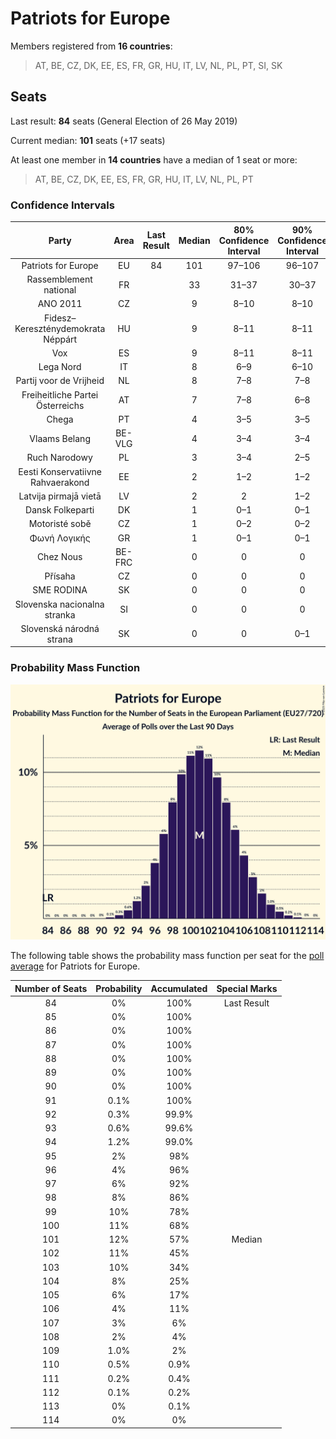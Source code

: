 # Patriots for Europe

Members registered from **16 countries**:

> AT, BE, CZ, DK, EE, ES, FR, GR, HU, IT, LV, NL, PL, PT, SI, SK

## Seats

Last result: **84** seats (General Election of 26 May 2019)

Current median: **101** seats (+17 seats)

At least one member in **14 countries** have a median of 1 seat or more:

> AT, BE, CZ, DK, EE, ES, FR, GR, HU, IT, LV, NL, PL, PT

### Confidence Intervals

| Party | Area | Last Result | Median | 80% Confidence Interval | 90% Confidence Interval | 95% Confidence Interval | 99% Confidence Interval |
|:-----:|:----:|:-----------:|:------:|:-----------------------:|:-----------------------:|:-----------------------:|:-----------------------:|
| Patriots for Europe | EU | 84 | 101 | 97–106 | 96–107 | 95–108 | 93–110 |
| Rassemblement national | FR | | 33 | 31–37 | 30–37 | 30–38 | 29–40 |
| ANO 2011 | CZ | | 9 | 8–10 | 8–10 | 7–11 | 7–11 |
| Fidesz–Kereszténydemokrata Néppárt | HU | | 9 | 8–11 | 8–11 | 8–11 | 7–12 |
| Vox | ES | | 9 | 8–11 | 8–11 | 8–11 | 8–12 |
| Lega Nord | IT | | 8 | 6–9 | 6–10 | 6–10 | 5–10 |
| Partij voor de Vrijheid | NL | | 8 | 7–8 | 7–8 | 7–8 | 6–9 |
| Freiheitliche Partei Österreichs | AT | | 7 | 7–8 | 6–8 | 6–8 | 6–9 |
| Chega | PT | | 4 | 3–5 | 3–5 | 3–5 | 3–6 |
| Vlaams Belang | BE-VLG | | 4 | 3–4 | 3–4 | 3–4 | 3–4 |
| Ruch Narodowy | PL | | 3 | 3–4 | 2–5 | 2–5 | 2–5 |
| Eesti Konservatiivne Rahvaerakond | EE | | 2 | 1–2 | 1–2 | 1–2 | 1–2 |
| Latvija pirmajā vietā | LV | | 2 | 2 | 1–2 | 1–2 | 1–2 |
| Dansk Folkeparti | DK | | 1 | 0–1 | 0–1 | 0–1 | 0–1 |
| Motoristé sobě | CZ | | 1 | 0–2 | 0–2 | 0–2 | 0–2 |
| Φωνή Λογικής | GR | | 1 | 0–1 | 0–1 | 0–1 | 0–1 |
| Chez Nous | BE-FRC | | 0 | 0 | 0 | 0 | 0 |
| Přísaha | CZ | | 0 | 0 | 0 | 0 | 0 |
| SME RODINA | SK | | 0 | 0 | 0 | 0 | 0 |
| Slovenska nacionalna stranka | SI | | 0 | 0 | 0 | 0 | 0 |
| Slovenská národná strana | SK | | 0 | 0 | 0–1 | 0–1 | 0–1 |

### Probability Mass Function

![Graph with seats probability mass function not yet produced](average-2025-05-31-seats-pmf-patriotsforeurope.png "Seats Probability Mass Function")

The following table shows the probability mass function per seat for the [poll average](average-2025-05-31.html) for Patriots for Europe.

| Number of Seats | Probability | Accumulated | Special Marks |
|:---------------:|:-----------:|:-----------:|:-------------:|
| 84 | 0% | 100% | Last Result |
| 85 | 0% | 100% |  |
| 86 | 0% | 100% |  |
| 87 | 0% | 100% |  |
| 88 | 0% | 100% |  |
| 89 | 0% | 100% |  |
| 90 | 0% | 100% |  |
| 91 | 0.1% | 100% |  |
| 92 | 0.3% | 99.9% |  |
| 93 | 0.6% | 99.6% |  |
| 94 | 1.2% | 99.0% |  |
| 95 | 2% | 98% |  |
| 96 | 4% | 96% |  |
| 97 | 6% | 92% |  |
| 98 | 8% | 86% |  |
| 99 | 10% | 78% |  |
| 100 | 11% | 68% |  |
| 101 | 12% | 57% | Median |
| 102 | 11% | 45% |  |
| 103 | 10% | 34% |  |
| 104 | 8% | 25% |  |
| 105 | 6% | 17% |  |
| 106 | 4% | 11% |  |
| 107 | 3% | 6% |  |
| 108 | 2% | 4% |  |
| 109 | 1.0% | 2% |  |
| 110 | 0.5% | 0.9% |  |
| 111 | 0.2% | 0.4% |  |
| 112 | 0.1% | 0.2% |  |
| 113 | 0% | 0.1% |  |
| 114 | 0% | 0% |  |


